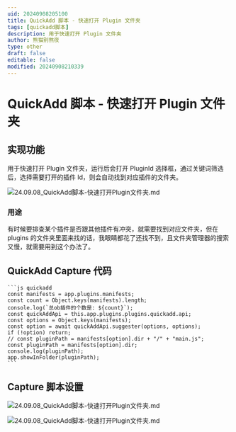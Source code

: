```yaml
---
uid: 20240908205100
title: QuickAdd 脚本 - 快速打开 Plugin 文件夹
tags: [quickadd脚本]
description: 用于快速打开 Plugin 文件夹
author: 熊猫别熬夜
type: other
draft: false
editable: false
modified: 20240908210339
---
```


# QuickAdd 脚本 - 快速打开 Plugin 文件夹

## 实现功能

用于快速打开 Plugin 文件夹，运行后会打开 PluginId 选择框，通过关键词筛选后，选择需要打开的插件 Id，则会自动找到对应插件的文件夹。

![24.09.08_QuickAdd脚本-快速打开Plugin文件夹.md](https://cdn.pkmer.cn/images/202409082051297.gif)

### 用途

有时候要排查某个插件是否跟其他插件有冲突，就需要找到对应文件夹，但在 plugins 的文件夹里面来找的话，我眼睛都花了还找不到，且文件夹管理器的搜索又慢，就需要用到这个办法了。

## QuickAdd Capture 代码

````
```js quickadd
const manifests = app.plugins.manifests;
const count = Object.keys(manifests).length;
console.log(`总ob插件的个数是: ${count}`);
const quickAddApi = this.app.plugins.plugins.quickadd.api;
const options = Object.keys(manifests);
const option = await quickAddApi.suggester(options, options);
if (!option) return;
// const pluginPath = manifests[option].dir + "/" + "main.js";
const pluginPath = manifests[option].dir;
console.log(pluginPath);
app.showInFolder(pluginPath);
```
````

## Capture 脚本设置

![24.09.08_QuickAdd脚本-快速打开Plugin文件夹.md](https://cdn.pkmer.cn/images/202409082051014.png!pkmer)

![24.09.08_QuickAdd脚本-快速打开Plugin文件夹.md](https://cdn.pkmer.cn/images/202409082051675.png!pkmer)
